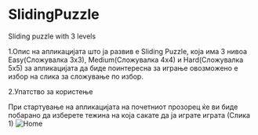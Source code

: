 # SlidingPuzzle
Sliding puzzle with 3 levels

1.Опис на апликацијата што ја развив е Sliding Puzzle, која има 3 нивоа Easy(Сложувалка 3x3), Medium(Сложувалка 4x4) и Hard(Сложувалка 5x5) за апликацијата да биде поинтересна за играње овозможено е избор на слика за сложување по избор.

2.Упатство за користење

При стартување на апликацијата на почетниот прозорец ќе ви биде побарано да изберете тежина на која сакате да ја играте играта (Слика 1)
![Home](https://github.com/fjakimov/SlidingPuzzle/assets/125222930/f3aad6d2-5771-4248-8dfa-7d3e10926bfb)
